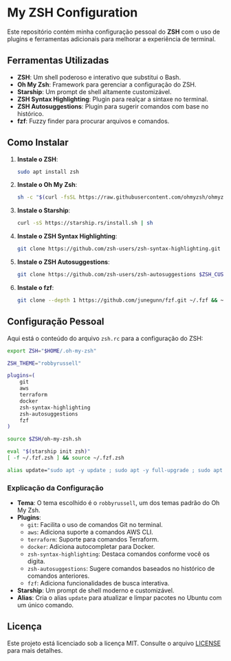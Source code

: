 # My ZSH Configuration

Este repositório contém minha configuração pessoal do **ZSH** com o uso de plugins e ferramentas adicionais para melhorar a experiência de terminal.

## Ferramentas Utilizadas

- **ZSH**: Um shell poderoso e interativo que substitui o Bash.
- **Oh My Zsh**: Framework para gerenciar a configuração do ZSH.
- **Starship**: Um prompt de shell altamente customizável.
- **ZSH Syntax Highlighting**: Plugin para realçar a sintaxe no terminal.
- **ZSH Autosuggestions**: Plugin para sugerir comandos com base no histórico.
- **fzf**: Fuzzy finder para procurar arquivos e comandos.

## Como Instalar

1. **Instale o ZSH**:

   ```bash
   sudo apt install zsh
   ```

2. **Instale o Oh My Zsh**:

   ```bash
   sh -c "$(curl -fsSL https://raw.githubusercontent.com/ohmyzsh/ohmyzsh/master/tools/install.sh)"
   ```

3. **Instale o Starship**:

   ```bash
   curl -sS https://starship.rs/install.sh | sh
   ```

4. **Instale o ZSH Syntax Highlighting**:

   ```bash
   git clone https://github.com/zsh-users/zsh-syntax-highlighting.git ${ZSH_CUSTOM:-~/.oh-my-zsh/custom}/plugins/zsh-syntax-highlighting
   ```

5. **Instale o ZSH Autosuggestions**:

   ```bash
   git clone https://github.com/zsh-users/zsh-autosuggestions $ZSH_CUSTOM/plugins/zsh-autosuggestions
   ```

6. **Instale o fzf**:

   ```bash
   git clone --depth 1 https://github.com/junegunn/fzf.git ~/.fzf && ~/.fzf/install
   ```

## Configuração Pessoal

Aqui está o conteúdo do arquivo `zsh.rc` para a configuração do ZSH:

```bash
export ZSH="$HOME/.oh-my-zsh"

ZSH_THEME="robbyrussell"

plugins=(
    git
    aws
    terraform
    docker
    zsh-syntax-highlighting
    zsh-autosuggestions
    fzf
)

source $ZSH/oh-my-zsh.sh

eval "$(starship init zsh)"
[ -f ~/.fzf.zsh ] && source ~/.fzf.zsh

alias update="sudo apt -y update ; sudo apt -y full-upgrade ; sudo apt -y autoremove ; sudo apt -y autoclean"
```

### Explicação da Configuração

- **Tema**: O tema escolhido é o `robbyrussell`, um dos temas padrão do Oh My Zsh.
- **Plugins**:
  - `git`: Facilita o uso de comandos Git no terminal.
  - `aws`: Adiciona suporte a comandos AWS CLI.
  - `terraform`: Suporte para comandos Terraform.
  - `docker`: Adiciona autocompletar para Docker.
  - `zsh-syntax-highlighting`: Destaca comandos conforme você os digita.
  - `zsh-autosuggestions`: Sugere comandos baseados no histórico de comandos anteriores.
  - `fzf`: Adiciona funcionalidades de busca interativa.
- **Starship**: Um prompt de shell moderno e customizável.
- **Alias**: Cria o alias `update` para atualizar e limpar pacotes no Ubuntu com um único comando.

## Licença

Este projeto está licenciado sob a licença MIT. Consulte o arquivo [LICENSE](LICENSE) para mais detalhes.
